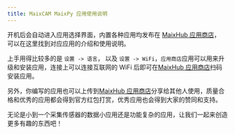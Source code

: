 ```yaml
---
title: MaixCAM MaixPy 应用使用说明
---
```


开机后会自动进入应用选择界面，内置各种应用均发布在 [MaixHub 应用商店](https://maixhub.com/app)， 可以在这里找到对应应用的介绍和使用说明。

上手用得比较多的是 `设置 -> 语言`， 以及 `设置 -> WiFi`，`应用商店`应用可以用来升级和安装应用，连接上可以连接互联网的 WiFi 后即可在[MaixHub 应用商店](https://maixhub.com/app)扫码安装应用。

另外，你编写的应用也可以上传到[MaixHub 应用商店](https://maixhub.com/app)分享给其他人使用，质量合格和优秀的应用都会得到官方红包打赏，优秀应用也会得到大家的赞同和支持。

无论是小到一个采集传感器的数据小应用还是功能复杂的应用，让我们一起来创造更多有趣的东西吧！


